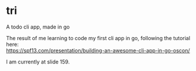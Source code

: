 # tri
A todo cli app, made in go

The result of me learning to code my first cli app in go, following the tutorial here:  
https://spf13.com/presentation/building-an-awesome-cli-app-in-go-oscon/

I am currently at slide 159.
